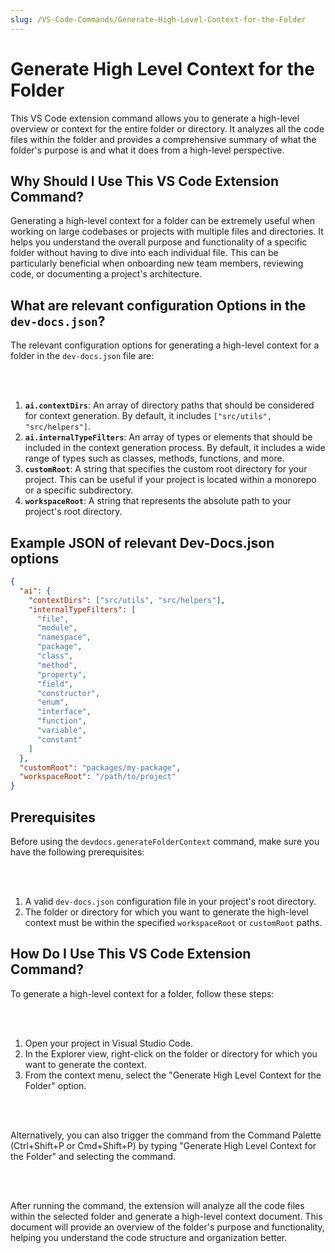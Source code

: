 ```yaml
---
slug: /VS-Code-Commands/Generate-High-Level-Context-for-the-Folder
---
```


# Generate High Level Context for the Folder

This VS Code extension command allows you to generate a high-level overview or context for the entire folder or directory. It analyzes all the code files within the folder and provides a comprehensive summary of what the folder's purpose is and what it does from a high-level perspective.

## Why Should I Use This VS Code Extension Command?

Generating a high-level context for a folder can be extremely useful when working on large codebases or projects with multiple files and directories. It helps you understand the overall purpose and functionality of a specific folder without having to dive into each individual file. This can be particularly beneficial when onboarding new team members, reviewing code, or documenting a project's architecture.

## What are relevant configuration Options in the `dev-docs.json`?

The relevant configuration options for generating a high-level context for a folder in the `dev-docs.json` file are:

<br></br>

1. **`ai.contextDirs`**: An array of directory paths that should be considered for context generation. By default, it includes `["src/utils", "src/helpers"]`.
2. **`ai.internalTypeFilters`**: An array of types or elements that should be included in the context generation process. By default, it includes a wide range of types such as classes, methods, functions, and more.
3. **`customRoot`**: A string that specifies the custom root directory for your project. This can be useful if your project is located within a monorepo or a specific subdirectory.
4. **`workspaceRoot`**: A string that represents the absolute path to your project's root directory.

## Example JSON of relevant Dev-Docs.json options

```json
{
  "ai": {
    "contextDirs": ["src/utils", "src/helpers"],
    "internalTypeFilters": [
      "file",
      "module",
      "namespace",
      "package",
      "class",
      "method",
      "property",
      "field",
      "constructor",
      "enum",
      "interface",
      "function",
      "variable",
      "constant"
    ]
  },
  "customRoot": "packages/my-package",
  "workspaceRoot": "/path/to/project"
}
```

## Prerequisites

Before using the `devdocs.generateFolderContext` command, make sure you have the following prerequisites:

<br></br>

1. A valid `dev-docs.json` configuration file in your project's root directory.
2. The folder or directory for which you want to generate the high-level context must be within the specified `workspaceRoot` or `customRoot` paths.

## How Do I Use This VS Code Extension Command?

To generate a high-level context for a folder, follow these steps:

<br></br>

1. Open your project in Visual Studio Code.
2. In the Explorer view, right-click on the folder or directory for which you want to generate the context.
3. From the context menu, select the "Generate High Level Context for the Folder" option.

<br></br>

Alternatively, you can also trigger the command from the Command Palette (Ctrl+Shift+P or Cmd+Shift+P) by typing "Generate High Level Context for the Folder" and selecting the command.

<br></br>

After running the command, the extension will analyze all the code files within the selected folder and generate a high-level context document. This document will provide an overview of the folder's purpose and functionality, helping you understand the code structure and organization better.
  
  